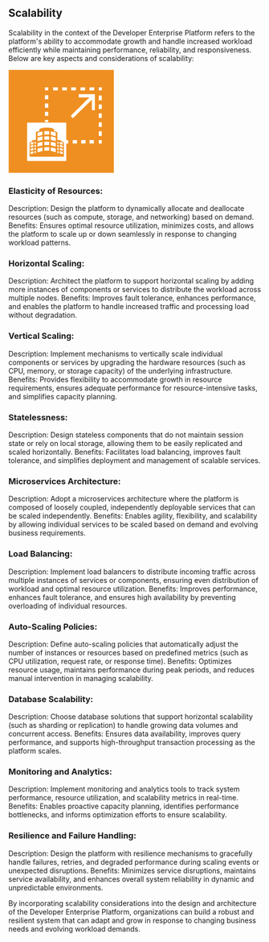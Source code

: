 ## Scalability

Scalability in the context of the Developer Enterprise Platform refers to the platform's ability to accommodate growth and handle increased workload efficiently while maintaining performance, reliability, and responsiveness. Below are key aspects and considerations of scalability:

![Scalability](./images/Scalability.png)

### Elasticity of Resources:

Description: Design the platform to dynamically allocate and deallocate resources (such as compute, storage, and networking) based on demand.
Benefits: Ensures optimal resource utilization, minimizes costs, and allows the platform to scale up or down seamlessly in response to changing workload patterns.

### Horizontal Scaling:

Description: Architect the platform to support horizontal scaling by adding more instances of components or services to distribute the workload across multiple nodes.
Benefits: Improves fault tolerance, enhances performance, and enables the platform to handle increased traffic and processing load without degradation.

### Vertical Scaling:

Description: Implement mechanisms to vertically scale individual components or services by upgrading the hardware resources (such as CPU, memory, or storage capacity) of the underlying infrastructure.
Benefits: Provides flexibility to accommodate growth in resource requirements, ensures adequate performance for resource-intensive tasks, and simplifies capacity planning.

### Statelessness:

Description: Design stateless components that do not maintain session state or rely on local storage, allowing them to be easily replicated and scaled horizontally.
Benefits: Facilitates load balancing, improves fault tolerance, and simplifies deployment and management of scalable services.

### Microservices Architecture:

Description: Adopt a microservices architecture where the platform is composed of loosely coupled, independently deployable services that can be scaled independently.
Benefits: Enables agility, flexibility, and scalability by allowing individual services to be scaled based on demand and evolving business requirements.

### Load Balancing:

Description: Implement load balancers to distribute incoming traffic across multiple instances of services or components, ensuring even distribution of workload and optimal resource utilization.
Benefits: Improves performance, enhances fault tolerance, and ensures high availability by preventing overloading of individual resources.

### Auto-Scaling Policies:

Description: Define auto-scaling policies that automatically adjust the number of instances or resources based on predefined metrics (such as CPU utilization, request rate, or response time).
Benefits: Optimizes resource usage, maintains performance during peak periods, and reduces manual intervention in managing scalability.

### Database Scalability:

Description: Choose database solutions that support horizontal scalability (such as sharding or replication) to handle growing data volumes and concurrent access.
Benefits: Ensures data availability, improves query performance, and supports high-throughput transaction processing as the platform scales.

### Monitoring and Analytics:

Description: Implement monitoring and analytics tools to track system performance, resource utilization, and scalability metrics in real-time.
Benefits: Enables proactive capacity planning, identifies performance bottlenecks, and informs optimization efforts to ensure scalability.

### Resilience and Failure Handling:

Description: Design the platform with resilience mechanisms to gracefully handle failures, retries, and degraded performance during scaling events or unexpected disruptions.
Benefits: Minimizes service disruptions, maintains service availability, and enhances overall system reliability in dynamic and unpredictable environments.

By incorporating scalability considerations into the design and architecture of the Developer Enterprise Platform, organizations can build a robust and resilient system that can adapt and grow in response to changing business needs and evolving workload demands.